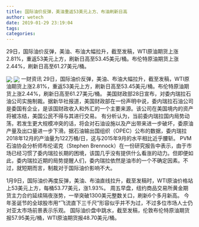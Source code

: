 ```yaml
---
title: 国际油价反弹，美油重返53美元上方、布油刷新日高
author: wetech
date: 2019-01-29 23:19:04
tags: 
categories: 
---
```

29日，国际油价反弹，美油、布油大幅拉升，截至发稿，WTI原油期货上涨2.81%，重返53美元上方，刷新日高至53.45美元/桶。布伦特原油期货上涨2.44%，刷新日高至61.27美元/桶。
<!-- more -->
<img align="center" border="0" src="https://imgcdn.yicai.com/uppics/images/2019/01/6913ce6a6f33f18006348b20fe73475d.jpg" />
<img align="center" border="0" src="https://imgcdn.yicai.com/uppics/images/2019/01/01679bac90bbe078de12c03e542dd611.jpg" />
一财资讯
29日，国际油价反弹，美油、布油大幅拉升，截至发稿，WTI原油期货上涨2.81%，重返53美元上方，刷新日高至53.45美元/桶。布伦特原油期货上涨2.44%，刷新日高至61.27美元/桶。
美国财政部28日宣布，对委内瑞拉石油公司实施制裁。据新华社报道，美国财政部在一份声明中说，委内瑞拉石油公司是委国有企业，是该国财政收入和外汇的一个主要来源。该公司在美国境内的资产将被冻结，美国公民不得与其进行交易。
有分析认为，当前委内瑞拉国内局势动荡，若发生更大规模冲突的话，将会对石油设施以及产出带来进一步破坏，委原油产量及出口量进一步下滑。据石油输出国组织（OPEC）公布的数据，委内瑞拉2018年12月的产油量为122万桶/日，这与2015年9月的水平相比近乎腰斩。
PVM石油协会分析师布伦诺克（Stephen Brennock）在一份研究报告中表示，由于市场已经习惯了委内瑞拉长期的困境，该国几乎没有提供什么看涨的动力。但即便如此，委内瑞拉近期的局势提醒人们，委内瑞拉依然是油市的一个不确定因素。不过，就短期而言，制裁对于国际油价影响不大。
 
 
1月9日，国际油价再度反弹，美油、布油直线拉升，截至发稿时，WTI原油价格站上53美元上方，每桶53.77美元，涨1.93%。
周五早盘，纽约商品交易所黄金期货主力合约延续隔夜涨势，一举突破1300美元整数关口，刷新6个多月新高。
今年圣诞节的全球股市用“飞流直下三千尺”形容似乎并不为过，不过多位市场人士仍对亚太市场前景表示乐观。
国际油价盘中跳水，截至发稿，伦敦布伦特原油期货报57.95美元/桶，WTI原油期货报48.70美元/桶。
